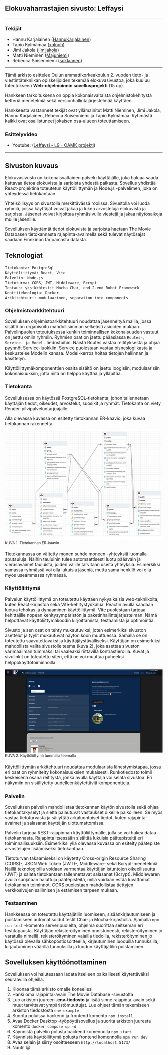 
## Elokuvaharrastajien sivusto: Leffaysi
---------------------------------

### Tekijät

- Hannu Karjalainen ([HannuKarjalainen](https://github.com/HannuKarjalainen))
- Tapio Kylmämaa ([xolooh](https://github.com/xolooh))
- Jimi Jakola ([jimijakola](https://github.com/jimijakola))
- Matti Nieminen ([Majuniemi](https://github.com/Majuniemi))
- Rebecca Soisenniemi ([suklaanen](https://github.com/suklaanen))

---------------------------------

Tämä arkisto esittelee Oulun ammattikorkeakoulun 2. vuoden tieto- ja viestintätekniikan opiskelijoiden tekemää elokuvasivustoa, joka kuuluu toteutukseen **Web-ohjelmoinnin sovellusprojekti** (15 op). 

Hankkeen tarkoituksena on oppia kokonaisvaltaista ohjelmistokehitystä ketteriä menetelmiä sekä versionhallintajärjestelmää käyttäen. 

Hankkeesta vastanneet tekijät ovat yllämainitut Matti Nieminen, Jimi Jakola, Hannu Karjalainen, Rebecca Soisenniemi ja Tapio Kylmämaa. Ryhmästä kaikki ovat osallistuneet jokaisen osa-alueen toteuttamiseen.

### Esittelyvideo

- Youtube: ([Leffaysi - L9 - OAMK projekti](https://www.youtube.com/watch?v=4ZlEyXCdmbE))

---------------------------------

## Sivuston kuvaus

Elokuvasivusto on kokonaisvaltainen palvelu käyttäjälle, joka haluaa saada kattavaa tietoa elokuvista ja sarjoista yhdestä paikasta. Sovellus yhdistää React-projektina toteutetun käyttöliittymän ja Node.js -palvelimen, joka on yhteydessä tietokantaan.

Yhteisöllisyys on sivustolla merkittävässä roolissa. Sivustolla voi luoda ryhmiä, joissa käyttäjät voivat jakaa ja lukea arvosteluja elokuvista ja sarjoista. Jäsenet voivat kirjoittaa ryhmäsivulle viestejä ja jakaa näytösaikoja muille jäsenille. 

Sovelluksen käyttämät tiedot elokuvista ja sarjoista haetaan The Movie Databasen tietokannasta rajapinta-avaimella sekä tulevat näytösajat saadaan Finnkinon tarjoamasta datasta.

## Teknologiat

  	Tietokanta: PostgreSql
	Käyttöliittymä: React, Vite
	Palvelin: Node.js
	Tietoturva: CORS, JWT, Middleware, Bcrypt
	Testaus: yksikkötestit Mocha Chai, end-2-end Robot Framework
    Konttiteknologia: Docker
    Arkkitehtuuri: modulaarinen, separation into components

### Ohjelmistoarkkitehtuuri

Sovelluksen ohjelmistoarkkitehtuuri noudattaa jäsenneltyä mallia, jossa sisältö on organisoitu mahdollisimman selkeästi asioiden mukaan. Palvelinpuolen toteutuksessa kunkin toiminnallisen kokonaisuuden vastuut on jaettu omiin ryhmiin. Ryhmien osat on jaettu pääasiassa ```Routes-, Service- ja Model-``` tiedostoihin. Näistä Routes vastaa reitityksestä ja ohjaa pyynnöt Service-luokkiin. Service puolestaan vastaa bisneslogiikasta ja keskustelee Modelin kanssa. Model-kerros hoitaa tietojen hallinnan ja käsittelyn. 

Käyttöliittymäkomponenttien osalta sisältö on jaettu loogisiin, modulaarisiin kokonaisuuksiin, jotta niitä on helppo käyttää ja ylläpitää. 


### Tietokanta
Sovelluksessa on käytössä PostgreSQL-tietokanta, johon tallennetaan käyttäjän tiedot, oikeudet, arvostelut, suosikit ja ryhmät. Tietokanta on viety Render-pilvipalveluntarjoajalle. 

Alla olevassa kuvassa on esitetty tietokannan ER-kaavio, joka kuvaa tietokannan rakennetta. 

![Kaavio tietokannan rakenteesta. Tietokanta koostuu tauluista group_, profile_, event_, favoritelist_, memberlist_, message_ ja review_. ](image-1.png)
<sup>KUVA 1. Tietokannan ER-kaavio</sup>

Tietokannassa on vältetty monen suhde moneen -yhteyksiä luomalla aputauluja. Näihin tauluihin tulee automaattisesti luotu pääavain ja vierasavaimet tauluista, joiden välille tarvitaan useita yhteyksiä. Esimerkiksi samassa ryhmässä voi olla lukuisia jäseniä, mutta sama henkilö voi olla myös useammassa ryhmässä.

### Käyttöliittymä
Palvelun käyttöliittymä on toteutettu käyttäen nykyaikaisia web-tekniikoita, kuten React-kirjastoa sekä Vite-kehitystyökalua. Reactin avulla saadaan luotua tehokas ja dynaaminen käyttöliittymä. Vite puolestaan tarjoaa kehittäjille nopean kehitysympäristön ja paketinhallintajärjestelmän. Nämä helpottavat käyttöliittymäkoodin kirjoittamista, testaamista ja optimointia. 

Sivusto ja sen osat on tehty mukautuviksi, joten esimerkiksi sivuston asettelut ja tyylit mukautuvat näytön koon muuttuessa. Samalla se on toteutettu saavutettavaksi ja käyttäjäystävälliseksi. Käyttäjän on esimerkiksi mahdollista valita sivustolle teema (kuva 2), joka asettaa sivuston värimaailman tummaksi tai vaaleaksi riittävillä kontrastieroilla. Kuvat ja sivulinkit on toteutettu siten, että ne voi muuttaa puheeksi helppokäyttötoiminnoilla. 

![Käyttöliittymä tummalla teemalla](image.png)
<sup>KUVA 2. Käyttöliittymä tummalla teemalla</sup>

Käyttöliittymän arkkitehtuuri noudattaa modulaarista lähestymistapaa, jossa eri osat on ryhmitelty kokonaisuuksien mukaisesti. Runkotiedosto toimii keskeisenä osana reititystä, jonka avulla käyttäjä voi selata sivustoa. Eri näkymiin on sisällytetty uudelleenkäytettäviä komponentteja.

### Palvelin
Sovelluksen palvelin mahdollistaa tietokannan käytön sivustolla sekä ohjaa tietokantakyselyt ja sieltä palautuvat vastaukset oikeille paikoilleen. Se myös vastaa tietoturvasta ja säilyttää arkaluontoiset tiedot, kuten rajapinta-avaimet ja salasanat käyttäjän ulottumattomissa. 

Palvelin tarjoaa REST-rajapinnan käyttöliittymälle, jolla se voi hakea dataa tietokannasta. Rajapinta itsessään sisältää lukuisia päätepisteitä eri toiminnallisuuksiin. Esimerkiksi yllä olevassa kuvassa on esitelty päätepiste arvostelujen lisäämiseksi tietokantaan.

Tietoturvan takaamiseksi on käytetty Cross-origin Resource Sharing (CORS)-, JSON Web Token (JWT)-, Middleware- sekä Bcrypt-menetelmiä. Näillä teknologioilla voidaan varmentaa käyttäjän istuntojen oikeellisuutta (JWT) ja salata tietokantaan tallennettavat salasanat (Bcrypt). Middlewaren avulla suojataan haluttuja päätepisteitä, millä voidaan estää luvattomat tietokannan toiminnot. CORS puolestaan mahdollistaa tiettyjen verkkosivujen sallimisen ja estämisen tarpeen mukaan. 

### Testaaminen 

Hankkeessa on toteutettu käyttäjätilin luomiseen, sisäänkirjautumiseen ja poistamiseen automatisoidut testit Chai- ja Mocha-kirjastoilla. Ajamalla ```npm run test``` -komento serveripuolelta, ohjelma suorittaa seitsemän eri testitapausta. Käyttäjän rekisteröityminen onnistuneesti, rekisteröityminen jo varatulla nimellä, rekisteröityminen vajailla tiedoilla, rekisteröityminen jo käytössä olevalla sähköpostiosoitteella, kirjautuminen luoduilla tunnuksilla, kirjautuminen väärillä tunnuksilla ja luodun käyttäjätilin poistaminen. 

## Sovelluksen käyttöönottaminen

Sovelluksen voi halutessaan ladata itselleen paikallisesti käytettäväksi seuraavilla ohjeilla. 

1.	Kloonaa tämä arkisto omalle koneellesi
2.	Hanki oma rajapinta-avain The Movie Database -sivustolta
3.	Luo arkiston juureen **.env-tiedosto** ja lisää sinne rajapinta-avain sekä muut tarvittavat ympäristömuuttujat. Lue ohjeet tämän tekemiseen arkiston tiedostosta
```env-example```
4.	Suorita poluissa backend ja frontend komento
```npm install```
5.	Avaa Docker Desktop -työpöytäsovellus ja suorita arkiston juuresta komento
```docker compose up –d```
6.	Käynnistä palvelin polusta backend komennolla
```npm start```
7.	Käynnistä käyttöliittymä polusta frontend komennolla
```npm run dev```
8.	Avaa selain ja siirry osoitteeseen 
```http://localhost:5173/```
9.	Nauti! 😀 